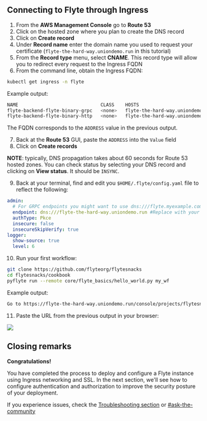## Connecting to Flyte through Ingress

1. From the **AWS Management Console** go to **Route 53**
2. Click on the hosted zone where you plan to create the DNS record
3. Click on **Create record**
4. Under **Record name** enter the domain name you used to request your certificate (`flyte-the-hard-way.uniondemo.run` in this tutorial)
5. From the **Record type** menu, select **CNAME**. This record type will allow you to redirect every request to the Ingress FQDN
6. From the command line, obtain the Ingress FQDN:
```bash
kubectl get ingress -n flyte
```
Example output:
```bash
NAME                              CLASS    HOSTS                              ADDRESS                                                      PORTS   AGE
flyte-backend-flyte-binary-grpc   <none>   flyte-the-hard-way.uniondemo.run   k8s-flyte-7fbf3d130b-550555649.<AWS_REGION>.elb.amazonaws.com   80      3h8m
flyte-backend-flyte-binary-http   <none>   flyte-the-hard-way.uniondemo.run   k8s-flyte-7fbf3d130b-550555649.<AWS_REGION>.elb.amazonaws.com   80      3h8m 
```
The FQDN corresponds to the `ADDRESS` value in the previous output.

7. Back at the **Route 53** GUI, paste the `ADDRESS` into the `Value` field
8. Click on **Create records**

**NOTE**: typically, DNS propagation takes about 60 seconds for Route 53 hosted zones. You can check status by selecting your DNS record and clicking on **View status**. It should be `INSYNC`.

9. Back at your terminal, find and edit you `$HOME/.flyte/config.yaml` file to reflect the following:
    
```yaml
admin:
  # For GRPC endpoints you might want to use dns:///flyte.myexample.com
  endpoint: dns:///flyte-the-hard-way.uniondemo.run #Replace with your domain name
  authType: Pkce
  insecure: false
  insecureSkipVerify: true
logger:
  show-source: true
  level: 6
```
10. Run your first workflow:

```bash
git clone https://github.com/flyteorg/flytesnacks
cd flytesnacks/cookbook
pyflyte run --remote core/flyte_basics/hello_world.py my_wf
```
Example output:

```bash
Go to https://flyte-the-hard-way.uniondemo.run/console/projects/flytesnacks/domains/development/executions/f7b562cecd41a44b4a17 to see execution in the console.
```

11. Paste the URL from the previous output in your browser:

![](./images/fthw-successful-execution.png)

## Closing remarks

**Congratulations!**

You have completed the process to deploy and configure a Flyte instance using Ingress networking and SSL. In the next section, we'll see how to configure authentication and authorization to improve the security posture of your deployment.

If you experience issues, check the [Troubleshooting section](https://docs.flyte.org/en/latest/community/troubleshoot.html)  or [#ask-the-community](https://flyte-org.slack.com/archives/CP2HDHKE1)
